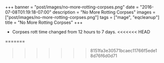 +++
banner = "post/images/no-more-rotting-corpses.png"
date = "2016-07-08T01:19:18-07:00"
description = "No More Rotting Corpses"
images = ["post/images/no-more-rotting-corpses.png"]
tags = ["mage", "eqcleanup"]
title = "No More Rotting Corpses"
+++
* Corpses rott time changed from 12 hours to 7 days.
<<<<<<< HEAD
<!--more-->
=======
<!--more-->
>>>>>>> 8151fa3e30571bcaec11766f5ede18d76f6d0d71
